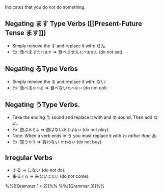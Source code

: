 Indicates that you do not do something.


## Negating ます Type Verbs ([[Present-Future Tense ます]])
- Simply remove the す and replace it with: せん.
- Ex: 食べます`たべます` => 食べません`たべません` (do not eat)


## Negating るType Verbs
- Simply remove the る and replace it with: ない.
- Ex: 食べる`たべる` => 食べない`たべない` (do not eat)


## Negating うType Verbs.
- Take the ending う sound and replace it with and あ sound. Then add ない.
- Ex: 遊ぶ`あそぶ` => 遊ばない`あそばない` (do not play).
- Note: When a verb ends in う you must replace it with わ *rather than* あ.
- Ex: 買う`かう` => 買わない `かわない` (do not buy).

## Irregular Verbs
- する -> しない (do not do).
- 来る`くる` => 来ない`こない` (do not come).

%%[[Grammar 1 • 2]]%%
%%[[Grammar 3]]%%